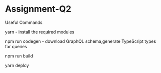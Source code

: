 # Assignment-Q2

Useful Commands

yarn  - install the required modules

npm run codegen -  download GraphQL schema,generate TypeScript types for queries

npm run build 

yarn deploy

